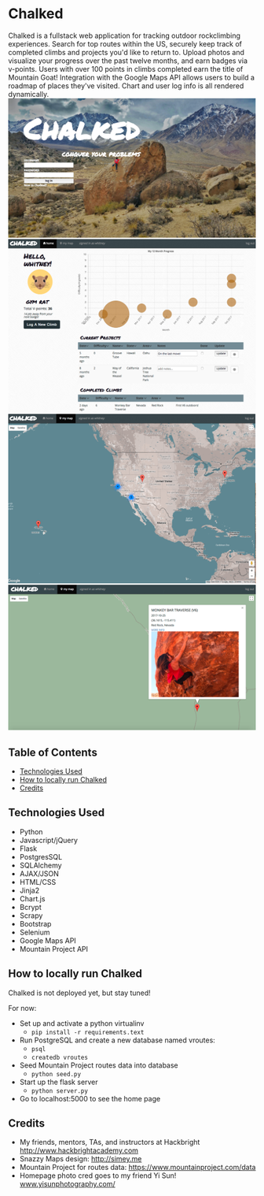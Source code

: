 # Chalked

Chalked is a fullstack web application for tracking outdoor rockclimbing experiences. Search for top routes within the US, securely keep track of completed climbs and projects you'd like to return to. Upload photos and visualize your progress over the past twelve months, and earn badges via v-points. Users with over 100 points in climbs completed earn the title of Mountain Goat! Integration with the Google Maps API allows users to build a roadmap of places they've visited. Chart and user log info is all rendered dynamically. ![Chalked Homepage](/static/homepage.png)
![Chalked User Log](/static/log.png)
![Chalked Map](/static/map.png)
![Chalked User](/static/user-photo.png)


## Table of Contents
* [Technologies Used](#technologiesused)
* [How to locally run Chalked](#run)
* [Credits](#credits)


## <a name="technologiesused"></a>Technologies Used

* Python
* Javascript/jQuery
* Flask
* PostgresSQL
* SQLAlchemy
* AJAX/JSON
* HTML/CSS
* Jinja2
* Chart.js
* Bcrypt
* Scrapy
* Bootstrap
* Selenium
* Google Maps API
* Mountain Project API


## <a name="run"></a>How to locally run Chalked
Chalked is not deployed yet, but stay tuned!

For now:

* Set up and activate a python virtualinv
    * `pip install -r requirements.text`
* Run PostgreSQL and create a new database named vroutes:
    * `psql`
    * `createdb vroutes`
* Seed Mountain Project routes data into database
    * `python seed.py`
* Start up the flask server
    * `python server.py`
* Go to localhost:5000 to see the home page

## <a name="credits"></a>Credits

* My friends, mentors, TAs, and instructors at Hackbright http://www.hackbrightacademy.com
* Snazzy Maps design: http://simey.me 
* Mountain Project for routes data: https://www.mountainproject.com/data
* Homepage photo cred goes to my friend Yi Sun! www.yisunphotography.com/





